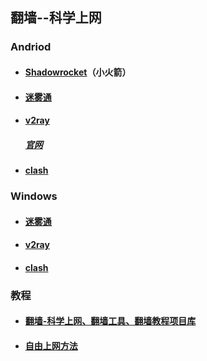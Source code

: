 ## 翻墙--科学上网

### Andriod

- #### [Shadowrocket](https://shadowrocket.v2cross.com/)（小火箭）
- #### [迷雾通](https://waa.ai/xiazaimiwutong)
- #### [v2ray](https://github.com/freefq/free)
  ##### [官网]( https://v2ray.com)
- #### [clash](https://www.v2rayfree.eu.org/post/clash-for-android-tutorial)

### Windows

- #### [迷雾通](https://waa.ai/xiazaimiwutong)
- #### [v2ray](https://github.com/freefq/free)
- #### [clash](https://www.v2rayfree.eu.org/post/clash-for-windows-tutorial)

### 教程

- #### [翻墙-科学上网、翻墙工具、翻墙教程项目库](https://github.com/bannedbook/fanqiang#readme)

- #### [自由上网方法](https://github.com/Alvin9999/new-pac/wiki)
